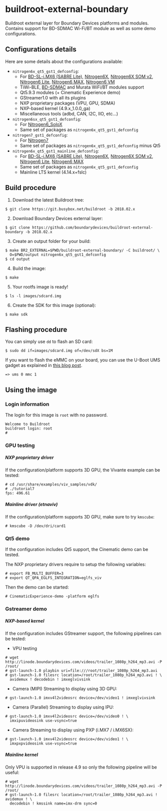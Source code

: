 buildroot-external-boundary
===========================

Buildroot external layer for Boundary Devices platforms and modules.
Contains support for BD-SDMAC Wi-Fi/BT module as well as some demo configurations.

Configurations details
----------------------

Here are some details about the configurations available:
* `nitrogen6x_qt5_gst1_defconfig`:
  * For [BD-SL-i.MX6 (SABRE Lite)][sabrelite], [Nitrogen6X][nitrogen6x], [Nitrogen6X SOM v2][nitrogen6x-somv2], [Nitrogen6 Lite][nitrogen6-lite], [Nitrogen6 MAX][nitrogen6-max], [Nitrogen6 VM][nitrogen6-vm]
  * TiWi-BLE, [BD-SDMAC][bd-sdmac] and Murata WiFi/BT modules support
  * Qt5.9.3 modules (+ Cinematic Experience demo)
  * GStreamer1.0 with all its plugins
  * NXP proprietary packages (VPU, GPU, SDMA)
  * NXP-based kernel (4.9.x_1.0.0_ga)
  * Miscellaneous tools (adbd, CAN, I2C, IIO, etc...)
* `nitrogen6sx_qt5_gst1_defconfig`:
  * For [Nitrogen6_SoloX][nitrogen6-sx]
  * Same set of packages as `nitrogen6x_qt5_gst1_defconfig`
* `nitrogen7_gst1_defconfig`:
  * For [Nitrogen7][nitrogen7]
  * Same set of packages as `nitrogen6x_qt5_gst1_defconfig` minus Qt5
* `nitrogen6x_qt5_gst1_mainline_defconfig`:
  * For [BD-SL-i.MX6 (SABRE Lite)][sabrelite], [Nitrogen6X][nitrogen6x], [Nitrogen6X SOM v2][nitrogen6x-somv2], [Nitrogen6 Lite][nitrogen6-lite], [Nitrogen6 MAX][nitrogen6-max]
  * Same set of packages as `nitrogen6x_qt5_gst1_defconfig`
  * Mainline LTS kernel (4.14.x+fslc)

Build procedure
---------------

1. Download the latest Buildroot tree:
```
$ git clone https://git.busybox.net/buildroot -b 2018.02.x
```

2. Download Boundary Devices external layer:
```
$ git clone https://github.com/boundarydevices/buildroot-external-boundary -b 2018.02.x
```

3. Create an output folder for your build:
```
$ make BR2_EXTERNAL=$PWD/buildroot-external-boundary/ -C buildroot/ \
  O=$PWD/output nitrogen6x_qt5_gst1_defconfig
$ cd output
```

4. Build the image:
```
$ make
```

5. Your rootfs image is ready!
```
$ ls -l images/sdcard.img
```

6. Create the SDK for this image (optional):
```
$ make sdk
```

Flashing procedure
------------------

You can simply use `dd` to flash an SD card:
```
$ sudo dd if=images/sdcard.img of=/dev/sdX bs=1M
```

If you want to flash the eMMC on your board, you can use the U-Boot UMS gadget as explained in [this blog post][emmc-flashing].
```
=> ums 0 mmc 1
```

Using the image
---------------

### Login information
The login for this image is `root` with no password.
```
Welcome to Buildroot
buildroot login: root
#
```

### GPU testing

##### NXP proprietary driver
If the configuration/platform supports 3D GPU, the Vivante example can be tested:
```
# cd /usr/share/examples/viv_samples/vdk/
# ./tutorial7
fps: 496.61
```

##### Mainline driver (etnaviv)
If the configuration/platform supports 3D GPU, make sure to try `kmscube`:
```
# kmscube -D /dev/dri/card1
```

### Qt5 demo
If the configuration includes Qt5 support, the Cinematic demo can be tested.

The NXP proprietary drivers require to setup the following variables:
```
# export FB_MULTI_BUFFER=3
# export QT_QPA_EGLFS_INTEGRATION=eglfs_viv
```

Then the demo can be started:
```
# CinematicExperience-demo -platform eglfs
```

### Gstreamer demo

##### NXP-based kernel
If the configuration includes GStreamer support, the following pipelines can be tested:
* VPU testing
```
# wget http://linode.boundarydevices.com/videos/trailer_1080p_h264_mp3.avi -P /root/
# gst-launch-1.0 playbin uri=file:///root/trailer_1080p_h264_mp3.avi
# gst-launch-1.0 filesrc location=/root/trailer_1080p_h264_mp3.avi ! \
  avidemux ! decodebin ! imxeglvivsink
```
* Camera (MIPI) Streaming to display using 3D GPU:
```
# gst-launch-1.0 imxv4l2videosrc device=/dev/video1 ! imxeglvivsink
```
* Camera (Parallel) Streaming to display using IPU:
```
# gst-launch-1.0 imxv4l2videosrc device=/dev/video0 ! \
  imxipuvideosink use-vsync=true
```
* Camera Streaming to display using PXP (i.MX7 / i.MX6SX):
```
# gst-launch-1.0 imxv4l2videosrc device=/dev/video1 ! \
  imxpxpvideosink use-vsync=true
```

##### Mainline kernel
Only VPU is supported in release 4.9 so only the following pipeline will be useful:
```
# wget http://linode.boundarydevices.com/videos/trailer_1080p_h264_mp3.avi -P /root/
# gst-launch-1.0 filesrc location=/root/trailer_1080p_h264_mp3.avi ! avidemux ! \
  decodebin ! kmssink name=imx-drm sync=0
```

[bd-sdmac]: https://boundarydevices.com/product/bd_sdmac_wifi/ "BD-SDMAC WiFi/BT module"
[emmc-flashing]:https://boundarydevices.com/programming-emmc-on-i-mx6 "Programming eMMC on i.MX"
[nitrogen6x]:http://boundarydevices.com/nitrogen6x-board-imx6-arm-cortex-a9-sbc "Nitrogen6X product page"
[nitrogen6x-som]:http://boundarydevices.com/products/nitrogen6x-som "Nitrogen6X SOM product page"
[nitrogen6x-somv2]:http://boundarydevices.com/product/nit6x-som-v2/ "Nitrogen6X SOM v2 product page"
[nitrogen6-lite]:http://boundarydevices.com/products/nitrogen6_lite "Nitrogen6_Lite product page"
[nitrogen6-max]:http://boundarydevices.com/product/nitrogen6max "Nitrogen6_MAX product page"
[nitrogen6-vm]:http://boundarydevices.com/product/nitrogen6_vm_imx6 "Nitrogen6_VM product page"
[nitrogen6-sx]:http://boundarydevices.com/product/nit6_solox-imx6 "Nit6_SoloX product page"
[nitrogen7]:https://boundarydevices.com/product/nitrogen7 "Nitrogen7 product page"
[private-git]:https://boundarydevices.com/private-git-access/ "Private Git server access"
[sabrelite]:http://boundarydevices.com/sabre-lite-imx6-sbc "SABRE Lite product page"
